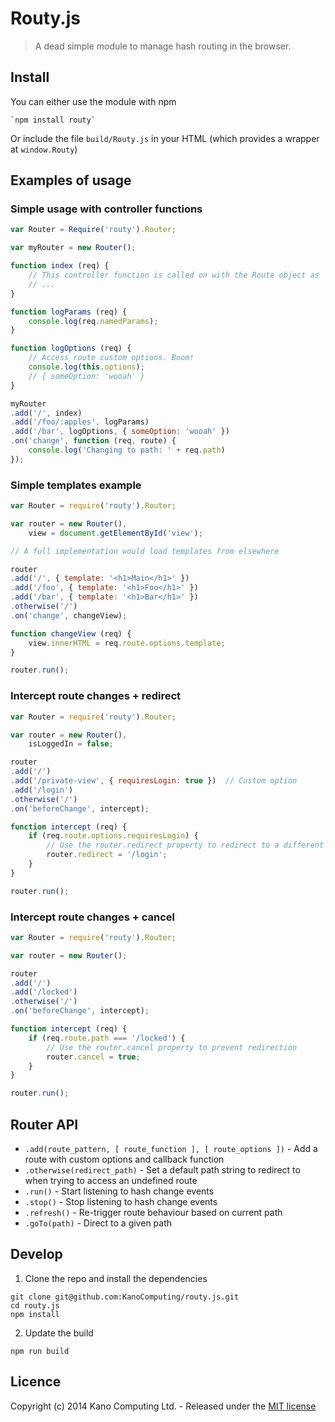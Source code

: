 # Routy.js

> A dead simple module to manage hash routing in the browser.

## Install

You can either use the module with npm

    `npm install routy`

Or include the file `build/Routy.js` in your HTML (which provides a wrapper at `window.Routy`)

## Examples of usage

### Simple usage with controller functions

```javascript
var Router = Require('routy').Router;

var myRouter = new Router();

function index (req) {
    // This controller function is called on with the Route object as `this`
    // ...
}

function logParams (req) {
    console.log(req.namedParams);
}

function logOptions (req) {
    // Access route custom options. Boom!
    console.log(this.options);
    // { someOption: 'wooah' }
}

myRouter
.add('/', index)
.add('/foo/:apples', logParams)
.add('/bar', logOptions, { someOption: 'wooah' })
.on('change', function (req, route) {
    console.log('Changing to path: ' + req.path)
});
```

### Simple templates example

```javascript
var Router = require('routy').Router;

var router = new Router(),
    view = document.getElementById('view');

// A full implementation would load templates from elsewhere

router
.add('/', { template: '<h1>Main</h1>' })
.add('/foo', { template: '<h1>Foo</h1>' })
.add('/bar', { template: '<h1>Bar</h1>' })
.otherwise('/')
.on('change', changeView);

function changeView (req) {
    view.innerHTML = req.route.options.template;
}

router.run();
```

### Intercept route changes + redirect

```javascript
var Router = require('routy').Router;

var router = new Router(),
    isLoggedIn = false;

router
.add('/')
.add('/private-view', { requiresLogin: true })  // Custom option
.add('/login')
.otherwise('/')
.on('beforeChange', intercept);

function intercept (req) {
    if (req.route.options.requiresLogin) {
        // Use the router.redirect property to redirect to a different path
        router.redirect = '/login';
    }
}

router.run();

```

### Intercept route changes + cancel

```javascript
var Router = require('routy').Router;

var router = new Router();

router
.add('/')
.add('/locked')
.otherwise('/')
.on('beforeChange', intercept);

function intercept (req) {
    if (req.route.path === '/locked') {
        // Use the router.cancel property to prevent redirection
        router.cancel = true;
    }
}

router.run();

```

## Router API

* `.add(route_pattern, [ route_function ], [ route_options ])` - Add a route with custom options and callback function
* `.otherwise(redirect_path)` - Set a default path string to redirect to when trying to access an undefined route
* `.run()` - Start listening to hash change events
* `.stop()` - Stop listening to hash change events
* `.refresh()` - Re-trigger route behaviour based on current path
* `.goTo(path)` - Direct to a given path

## Develop

1. Clone the repo and install the dependencies

```
git clone git@github.com:KanoComputing/routy.js.git
cd routy.js
npm install
```

2. Update the build

```
npm run build
```

## Licence

Copyright (c) 2014 Kano Computing Ltd. - Released under the [MIT license](https://github.com/KanoComputing/routy.js/blob/master/LICENSE)